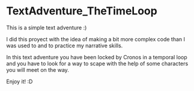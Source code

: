 # TextAdventure_TheTimeLoop
This is a simple text adventure :)

I did this proyect with the idea of making a bit more complex code than I was used to and to practice my narrative skills.

In this text adventure you have been locked by Cronos in a temporal loop and you have to look for a way to scape with the help of
some characters you will meet on the way.

Enjoy it! :D
